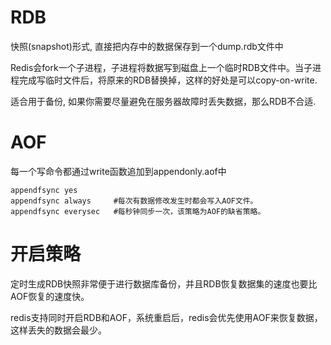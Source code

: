 # RDB

快照(snapshot)形式, 直接把内存中的数据保存到一个dump.rdb文件中

Redis会fork一个子进程，子进程将数据写到磁盘上一个临时RDB文件中。当子进程完成写临时文件后，将原来的RDB替换掉，这样的好处是可以copy-on-write.

适合用于备份, 如果你需要尽量避免在服务器故障时丢失数据，那么RDB不合适.

# AOF

每一个写命令都通过write函数追加到appendonly.aof中

```
appendfsync yes   
appendfsync always     #每次有数据修改发生时都会写入AOF文件。
appendfsync everysec   #每秒钟同步一次，该策略为AOF的缺省策略。
```



# 开启策略

定时生成RDB快照非常便于进行数据库备份，并且RDB恢复数据集的速度也要比AOF恢复的速度快。

redis支持同时开启RDB和AOF，系统重启后，redis会优先使用AOF来恢复数据，这样丢失的数据会最少。